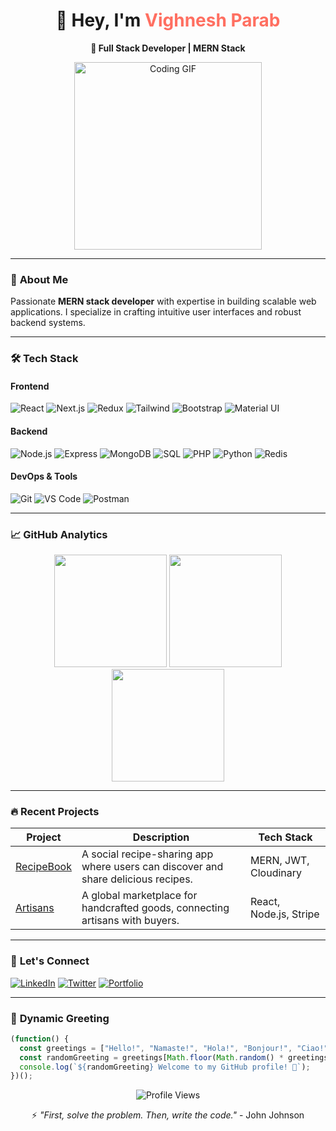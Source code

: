 <div align="center">
  <h1>🚀 Hey, I'm <span style="color:#FF6F61">Vighnesh Parab</span></h1>
  <p><strong>🔧 Full Stack Developer | MERN Stack</strong></p>
  <img src="https://media.giphy.com/media/qgQUggAC3Pfv687qPC/giphy.gif" width="300" alt="Coding GIF" />
</div>

---

### 🎯 **About Me**
Passionate **MERN stack developer** with expertise in building scalable web applications. I specialize in crafting intuitive user interfaces and robust backend systems.

---

### 🛠️ **Tech Stack**
#### **Frontend**
![React](https://img.shields.io/badge/React-61DAFB?style=flat&logo=react&logoColor=black)
![Next.js](https://img.shields.io/badge/Next.js-000000?style=flat&logo=next.js&logoColor=white)
![Redux](https://img.shields.io/badge/Redux-764ABC?style=flat&logo=redux&logoColor=white)
![Tailwind](https://img.shields.io/badge/Tailwind_CSS-38B2AC?style=flat&logo=tailwind-css&logoColor=white)
![Bootstrap](https://img.shields.io/badge/Bootstrap-7952B3?style=flat&logo=bootstrap&logoColor=white)
![Material UI](https://img.shields.io/badge/Material_UI-007FFF?style=flat&logo=mui&logoColor=white)

#### **Backend**
![Node.js](https://img.shields.io/badge/Node.js-339933?style=flat&logo=node.js&logoColor=white)
![Express](https://img.shields.io/badge/Express-000000?style=flat&logo=express&logoColor=white)
![MongoDB](https://img.shields.io/badge/MongoDB-47A248?style=flat&logo=mongodb&logoColor=white)
![SQL](https://img.shields.io/badge/SQL-4479A1?style=flat&logo=mysql&logoColor=white)
![PHP](https://img.shields.io/badge/PHP-777BB4?style=flat&logo=php&logoColor=white)
![Python](https://img.shields.io/badge/Python-3776AB?style=flat&logo=python&logoColor=white)
![Redis](https://img.shields.io/badge/Redis-DC382D?style=flat&logo=redis&logoColor=white)

#### **DevOps & Tools**
![Git](https://img.shields.io/badge/Git-F05032?style=flat&logo=git&logoColor=white)
![VS Code](https://img.shields.io/badge/VS%20Code-007ACC?style=flat&logo=visual-studio-code&logoColor=white)
![Postman](https://img.shields.io/badge/Postman-FF6C37?style=flat&logo=postman&logoColor=white)

---

### 📈 **GitHub Analytics**
<div align="center">
  <img height="180em" src="https://github-readme-stats.vercel.app/api?username=VighneshParab&show_icons=true&theme=radical&include_all_commits=true&count_private=true" />
  <img height="180em" src="https://github-readme-stats.vercel.app/api/top-langs/?username=VighneshParab&layout=compact&theme=radical&langs_count=6" />
  <img height="180em" src="https://github-readme-streak-stats.herokuapp.com/?user=VighneshParab&theme=radical" />
</div>

---

### 🔥 **Recent Projects**
| Project | Description | Tech Stack |
|---------|-------------|------------|
| [RecipeBook](https://github.com/VighneshParab/recipebook) | A social recipe-sharing app where users can discover and share delicious recipes. | MERN, JWT, Cloudinary |
| [Artisans](https://github.com/VighneshParab/artisans) | A global marketplace for handcrafted goods, connecting artisans with buyers. | React, Node.js, Stripe |

---

### 🤝 **Let's Connect**
[![LinkedIn](https://img.shields.io/badge/LinkedIn-0A66C2?style=for-the-badge&logo=linkedin&logoColor=white)](https://linkedin.com/in/VighneshParab)
[![Twitter](https://img.shields.io/badge/Twitter-1DA1F2?style=for-the-badge&logo=twitter&logoColor=white)](https://twitter.com/yourhandle)
[![Portfolio](https://img.shields.io/badge/Portfolio-FF6B6B?style=for-the-badge&logo=vercel&logoColor=white)](https://vighnesh.vercel.app)

---

### 🎩 **Dynamic Greeting**
```javascript
(function() {
  const greetings = ["Hello!", "Namaste!", "Hola!", "Bonjour!", "Ciao!", "Konnichiwa!", "Guten Tag!"];
  const randomGreeting = greetings[Math.floor(Math.random() * greetings.length)];
  console.log(`${randomGreeting} Welcome to my GitHub profile! 🚀`);
})();
```

<div align="center">
  <img src="https://komarev.com/ghpvc/?username=VighneshParab&label=Profile%20Views&color=0e75b6&style=flat" alt="Profile Views" />
  <p>⚡ <em>"First, solve the problem. Then, write the code."</em> - John Johnson</p>
</div>

